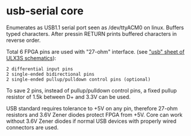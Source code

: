 # usb-serial core

Enumerates as USB1.1 serial port seen as /dev/ttyACM0 on linux.
Buffers typed characters. After pressin RETURN prints buffered
characters in reverse order.

Total 6 FPGA pins are used with "27-ohm" interface.
(see ["usb" sheet of ULX3S schematics](https://github.com/emard/ulx3s/tree/master/doc/schematics.pdf)):

    2 differential input pins
    2 single-ended bidirectional pins
    2 single-ended pullup/pulldown control pins (optional)

To save 2 pins, instead of pullup/pulldown control pins,
a fixed pullup resistor of 1.5k between D+ and 3.3V can be used.

USB standard requires tolerance to +5V on any pin,
therefore 27-ohm resistors and 3.6V Zener diodes protect FPGA from +5V.
Core can work without 3.6V Zener diodes if normal
USB devices with properly wired connectors are used.
